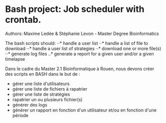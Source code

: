 # Bash project: Job scheduler with crontab.

Authors: Maxime Ledée & Stéphanie Levon - Master Degree Bioinformatics

The bash scripts should:
⋅⋅* handle a user list
⋅⋅* handle a list of file to download
⋅⋅* handle a user list of strategies
⋅⋅* download one or more file(s)
⋅⋅* generate log files
..* generate a report for a given user and/or a given timelapse

Dans le cadre du Master 2.1 Bioinformatique à Rouen, nous devons créer des scripts en BASH dans le but de :
- gérer une liste d'utilisateurs
- gérer une liste de fichiers à rapatrier
- gérer une liste de stratégies
- rapatrier un ou plusieurs fichier(s)
- générer des logs
- générer un rapport en fonction d'un utilisateur et/ou en fonction d'une période
